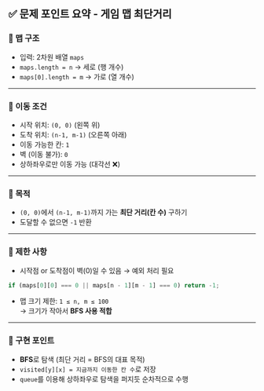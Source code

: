 ## ✅ 문제 포인트 요약 - 게임 맵 최단거리

### 📌 맵 구조

- 입력: 2차원 배열 `maps`
- `maps.length = n` → 세로 (행 개수)
- `maps[0].length = m` → 가로 (열 개수)

---

### 📌 이동 조건

- 시작 위치: `(0, 0)` (왼쪽 위)
- 도착 위치: `(n-1, m-1)` (오른쪽 아래)
- 이동 가능한 칸: `1`
- 벽 (이동 불가): `0`
- 상하좌우로만 이동 가능 (대각선 ❌)

---

### 📌 목적

- `(0, 0)`에서 `(n-1, m-1)`까지 가는 **최단 거리(칸 수)** 구하기
- 도달할 수 없으면 `-1` 반환

---

### 📌 제한 사항

- 시작점 or 도착점이 벽(0)일 수 있음 → 예외 처리 필요

```js
if (maps[0][0] === 0 || maps[n - 1][m - 1] === 0) return -1;
```

- 맵 크기 제한: `1 ≤ n, m ≤ 100`  
  → 크기가 작아서 **BFS 사용 적합**

---

### 📌 구현 포인트

- **BFS**로 탐색 (최단 거리 = BFS의 대표 목적)
- `visited[y][x] = 지금까지 이동한 칸 수`로 저장
- `queue`를 이용해 상하좌우로 탐색을 퍼지듯 순차적으로 수행
